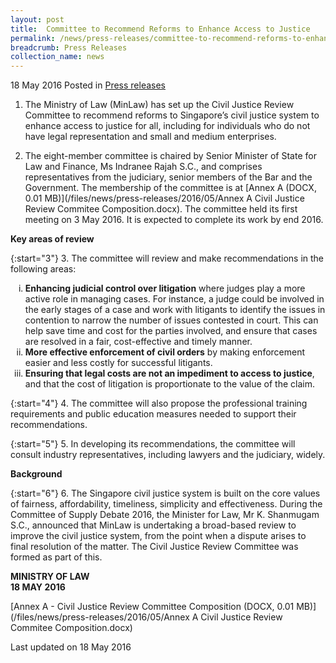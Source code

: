 ```yaml
---
layout: post
title:  Committee to Recommend Reforms to Enhance Access to Justice
permalink: /news/press-releases/committee-to-recommend-reforms-to-enhance-access-to-justice
breadcrumb: Press Releases
collection_name: news
---
```

18 May 2016 Posted in [Press releases](/news/press-releases)


1. The Ministry of Law (MinLaw) has set up the Civil Justice Review Committee to recommend reforms to Singapore’s civil justice system to enhance access to justice for all, including for individuals who do not have legal representation and small and medium enterprises. 


2. The eight-member committee is chaired by Senior Minister of State for Law and Finance, Ms Indranee Rajah S.C., and comprises representatives from the judiciary, senior members of the Bar and the Government. The membership of the committee is at [Annex A (DOCX, 0.01 MB)](/files/news/press-releases/2016/05/Annex A Civil Justice Review Commitee Composition.docx). The committee held its first meeting on 3 May 2016. It is expected to complete its work by end 2016.

**Key areas of review**

{:start="3"}
3. The committee will review and make recommendations in the following areas:

<ol style="list-style-type: lower-roman;">
<li><strong>Enhancing judicial control over litigation</strong> where judges play a more active role in managing cases. For instance, a judge could be involved in the early stages of a case and work with litigants to identify the issues in contention to narrow the number of issues contested in court. This can help save time and cost for the parties involved, and ensure that cases are resolved in a fair, cost-effective and timely manner.</li>
<li><strong>More effective enforcement of civil orders</strong> by making enforcement easier and less costly for successful litigants.</li>
<li><strong>Ensuring that legal costs are not an impediment to access to justice</strong>, and that the cost of litigation is proportionate to the value of the claim.</li>
</ol>

{:start="4"}
4. The committee will also propose the professional training requirements and public education measures needed to support their recommendations.

 
{:start="5"}
5. In developing its recommendations, the committee will consult industry representatives, including lawyers and the judiciary, widely.


**Background**
 
{:start="6"}
6. The Singapore civil justice system is built on the core values of fairness, affordability, timeliness, simplicity and effectiveness. During the Committee of Supply Debate 2016, the Minister for Law, Mr K. Shanmugam S.C., announced that MinLaw is undertaking a broad-based review to improve the civil justice system, from the point when a dispute arises to final resolution of the matter. The Civil Justice Review Committee was formed as part of this.

**MINISTRY OF LAW**  
**18 MAY 2016**

[Annex A - Civil Justice Review Committee Composition (DOCX, 0.01 MB)](/files/news/press-releases/2016/05/Annex A Civil Justice Review Commitee Composition.docx)




<p class="right-side-updated">Last updated on 18 May 2016</p>
